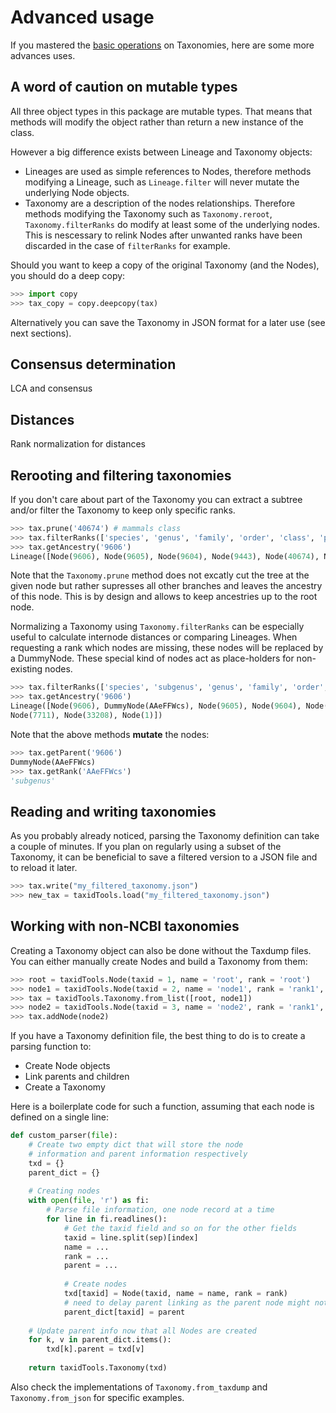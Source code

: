 # Advanced usage

If you mastered the [basic operations](quickstart.md) on Taxonomies, here are some
more advances uses.

## A word of caution on mutable types

All three object types in this package are mutable types.
That means that methods will modify the object rather than
return a new instance of the class.

However a big difference exists between Lineage and Taxonomy objects:
* Lineages are used as simple references to Nodes, therefore methods 
modifying a Lineage, such as `Lineage.filter` will never mutate the underlying 
Node objects.
* Taxonomy are a description of the nodes relationships. Therefore methods 
modifying the Taxonomy such as `Taxonomy.reroot`, `Taxonomy.filterRanks` do 
modify at least some of the underlying nodes. This is nescessary to relink 
Nodes after unwanted ranks have been discarded in the case of `filterRanks`
for example.

Should you want to keep a copy of the original Taxonomy (and the Nodes), you should 
do a deep copy:

```python
>>> import copy
>>> tax_copy = copy.deepcopy(tax)
```

Alternatively you can save the Taxonomy in JSON format for a later use (see next sections).

## Consensus determination 

LCA and consensus

## Distances

Rank normalization for distances

## Rerooting and filtering taxonomies

If you don't care about part of the Taxonomy 
you can extract a subtree and/or filter the Taxonomy to keep only specific 
ranks.

```python
>>> tax.prune('40674') # mammals class
>>> tax.filterRanks(['species', 'genus', 'family', 'order', 'class', 'phylum', 'kingdom'])
>>> tax.getAncestry('9606')
Lineage([Node(9606), Node(9605), Node(9604), Node(9443), Node(40674), Node(7711), Node(33208), Node(1)])
```

Note that the `Taxonomy.prune` method does not excatly cut the tree at the given node 
but rather supresses all other branches and leaves the ancestry of this node.
This is by design and allows to keep ancestries up to the root node.

Normalizing a Taxonomy using `Taxonomy.filterRanks` can be especially useful
to calculate internode distances or comparing Lineages. When requesting a rank 
which nodes are missing, these nodes will be replaced by a DummyNode.
These special kind of nodes act as place-holders for non-existing nodes.

```python
>>> tax.filterRanks(['species', 'subgenus', 'genus', 'family', 'order', 'class', 'phylum', 'kingdom'])
>>> tax.getAncestry('9606')
Lineage([Node(9606), DummyNode(AAeFFWcs), Node(9605), Node(9604), Node(9443), Node(40674), 
Node(7711), Node(33208), Node(1)])
```

Note that the above methods **mutate** the nodes:

```python
>>> tax.getParent('9606')
DummyNode(AAeFFWcs)
>>> tax.getRank('AAeFFWcs')
'subgenus'
```

## Reading and writing taxonomies

As you probably already noticed, parsing the Taxonomy definition can 
take a couple of minutes. If you plan on regularly using a subset of the Taxonomy, 
it can be beneficial to save a filtered version to a JSON file and to reload it later.

```python
>>> tax.write("my_filtered_taxonomy.json")
>>> new_tax = taxidTools.load("my_filtered_taxonomy.json")
```

## Working with non-NCBI taxonomies

Creating a Taxonomy object can also be done without the Taxdump files.
You can either manually create Nodes and build a Taxonomy from them:

```python
>>> root = taxidTools.Node(taxid = 1, name = 'root', rank = 'root')
>>> node1 = taxidTools.Node(taxid = 2, name = 'node1', rank = 'rank1', parent = root)
>>> tax = taxidTools.Taxonomy.from_list([root, node1])
>>> node2 = taxidTools.Node(taxid = 3, name = 'node2', rank = 'rank1', parent = root)
>>> tax.addNode(node2)
```

If you have a Taxonomy definition file, the best thing to do is
to create a parsing function to:
* Create Node objects
* Link parents and children
* Create a Taxonomy

Here is a boilerplate code for such a function, assuming that each node 
is defined on a single line:

```python
def custom_parser(file):
    # Create two empty dict that will store the node
    # information and parent information respectively
    txd = {} 
    parent_dict = {}
    
    # Creating nodes
    with open(file, 'r') as fi:
        # Parse file information, one node record at a time
        for line in fi.readlines():
            # Get the taxid field and so on for the other fields
            taxid = line.split(sep)[index]
            name = ...
            rank = ...
            parent = ...
            
            # Create nodes
            txd[taxid] = Node(taxid, name = name, rank = rank)
            # need to delay parent linking as the parent node might not exist yet
            parent_dict[taxid] = parent
        
    # Update parent info now that all Nodes are created
    for k, v in parent_dict.items():
        txd[k].parent = txd[v]
    
    return taxidTools.Taxonomy(txd)
```

Also check the implementations of `Taxonomy.from_taxdump` and `Taxonomy.from_json` for 
specific examples.
